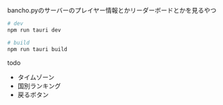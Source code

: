 bancho.pyのサーバーのプレイヤー情報とかリーダーボードとかを見るやつ

```bash
# dev
npm run tauri dev

# build
npm run tauri build
```

todo
- タイムゾーン
- 国別ランキング
- 戻るボタン